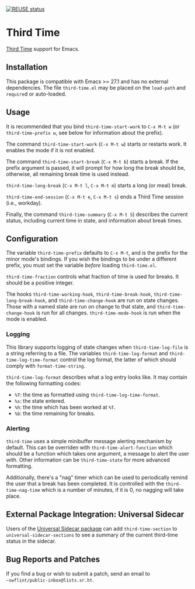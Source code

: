 <!--
SPDX-FileCopyrightText: 2023 Samuel W. Flint <swflint@flintfam.org>

SPDX-License-Identifier: CC-BY-SA-4.0
-->

<!-- [![MELPA](https://melpa.org/packages/third-time-badge.svg)](https://melpa.org/#/third-time) -->
[![REUSE status](https://api.reuse.software/badge/git.sr.ht/~swflint/third-time)](https://api.reuse.software/info/git.sr.ht/~swflint/third-time)

# Third Time

[Third Time](https://www.lesswrong.com/posts/RWu8eZqbwgB9zaerh/third-time-a-better-way-to-work) support for Emacs.

## Installation

This package is compatible with Emacs >= 27.1 and has no external dependencies.
The file `third-time.el` may be placed on the `load-path` and `require`d or auto-loaded.

## Usage

It is recommended that you bind `third-time-start-work` to `C-x M-t w` (or `third-time-prefix w`, see below for information about the prefix).

The command `third-time-start-work` (`C-x M-t w`) starts or restarts work.
It enables the mode if it is not enabled.

The command `third-time-start-break` (`C-x M-t b`) starts a break.
If the prefix argument is passed, it will prompt for how long the break should be, otherwise, all remaining break time is used instead.

`third-time-long-break` (`C-x M-t l`, `C-x M-t m`) starts a long (or meal) break.

`third-time-end-session` (`C-x M-t e`, `C-x M-t s`) ends a Third Time session (i.e., workday).

Finally, the command `third-time-summary` (`C-x M-t S`) describes the current status, including current time in state, and information about break times.

## Configuration

The variable `third-time-prefix` defaults to `C-x M-t`, and is the prefix for the minor mode's bindings.
If you wish the bindings to be under a different prefix, you must set the variable *before* loading `third-time.el`.

`third-time-fraction` controls what fraction of time is used for breaks.
It should be a positive integer.

The hooks `third-time-working-hook`, `third-time-break-hook`, `third-time-long-break-hook`, and `third-time-change-hook` are run on state changes.
Those with a named state are run on change to that state, and `third-time-change-hook` is run for all changes.
`third-time-mode-hook` is run when the mode is enabled.

### Logging

This library supports logging of state changes when `third-time-log-file` is a string referring to a file.
The variables `third-time-log-format` and `third-time-log-time-format` control the log format, the latter of which should comply with `format-time-string`.

`third-time-log-format` describes what a log entry looks like.
It may contain the following formatting codes:

 - `%T`: the time as formatted using `third-time-log-time-format`.
 - `%s`: the state entered.
 - `%h`: the time which has been worked at `%T`.
 - `%b`: the time remaining for breaks.

### Alerting

`third-time` uses a simple minibuffer message alerting mechanism by default.
This can be overriden with `third-time-alert-function` which should be a function which takes one argument, a message to alert the user with.
Other information can be `third-time-state` for more advanced formatting.

Additionally, there's a "nag" timer which can be used to periodically remind the user that a break has been completed.
It is controlled with the `third-time-nag-time` which is a number of minutes, if it is 0, no nagging will take place.

##  External Package Integration: Universal Sidecar

Users of the [Universal Sidecar package](https://git.sr.ht/~swflint/emacs-universal-sidecar) can add `third-time-section` to `universal-sidecar-sections` to see a summary of the current third-time status in the sidecar.

## Bug Reports and Patches

If you find a bug or wish to submit a patch, send an email to `~swflint/public-inbox@lists.sr.ht`.

